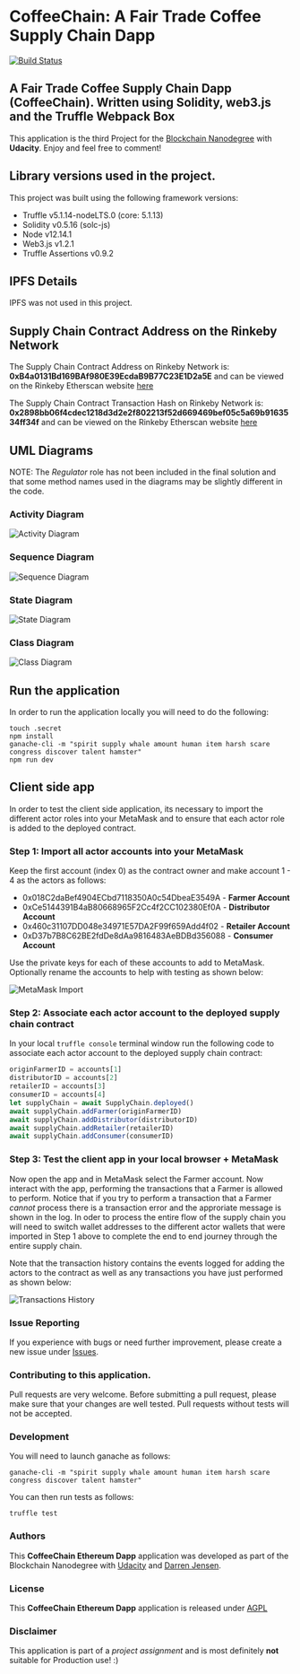 # CoffeeChain: A Fair Trade Coffee Supply Chain Dapp

[![Build Status](https://travis-ci.org/jensendarren/Coffee-Supply-Chain-Dapp.svg?branch=master)](https://travis-ci.org/jensendarren/Coffee-Supply-Chain-Dapp)

## A Fair Trade Coffee Supply Chain Dapp (CoffeeChain). Written using Solidity, web3.js and the Truffle Webpack Box

This application is the third Project for the [Blockchain Nanodegree](https://www.udacity.com/course/blockchain-developer-nanodegree--nd1309) with __Udacity__. Enjoy and feel free to comment!

## Library versions used in the project.

This project was built using the following framework versions:

* Truffle v5.1.14-nodeLTS.0 (core: 5.1.13)
* Solidity v0.5.16 (solc-js)
* Node v12.14.1
* Web3.js v1.2.1
* Truffle Assertions v0.9.2

## IPFS Details

IPFS was not used in this project.

## Supply Chain Contract Address on the Rinkeby Network

The Supply Chain Contract Address on Rinkeby Network is: **0xB4a0131Bd169BAf980E39EcdaB9B77C23E1D2a5E** and can be viewed on the Rinkeby Etherscan website [here](https://rinkeby.etherscan.io/address/0xB4a0131Bd169BAf980E39EcdaB9B77C23E1D2a5E)

The Supply Chain Contract Transaction Hash on Rinkeby Network is: **0x2898bb06f4cdec1218d3d2e2f802213f52d669469bef05c5a69b9163534ff34f** and can be viewed on the Rinkeby Etherscan website  [here](https://rinkeby.etherscan.io/tx/0x2898bb06f4cdec1218d3d2e2f802213f52d669469bef05c5a69b9163534ff34f)

## UML Diagrams

NOTE: The _Regulator_ role has not been included in the final solution and that some method names used in the diagrams may be slightly different in the code.

### Activity Diagram

![Activity Diagram](./uml/Activity%20Diagram.png)

### Sequence Diagram

![Sequence Diagram](./uml/Sequence%20Diagram.png)

### State Diagram

![State Diagram](./uml/State%20Diagram.png)

### Class Diagram

![Class Diagram](./uml/Class%20Diagram.png)

## Run the application

In order to run the application locally you will need to do the following:

```
touch .secret
npm install
ganache-cli -m "spirit supply whale amount human item harsh scare congress discover talent hamster"
npm run dev
```

## Client side app

In order to test the client side application, its necessary to import the different actor roles into your MetaMask and to ensure that each actor role is added to the deployed contract.

### Step 1: Import all actor accounts into your MetaMask

Keep the first account (index 0) as the contract owner and make account 1 - 4 as the actors as follows:

* 0x018C2daBef4904ECbd7118350A0c54DbeaE3549A - **Farmer Account**
* 0xCe5144391B4aB80668965F2Cc4f2CC102380Ef0A - **Distributor Account**
* 0x460c31107DD048e34971E57DA2F99f659Add4f02 - **Retailer Account**
* 0xD37b7B8C62BE2fdDe8dAa9816483AeBDBd356088 - **Consumer Account**

Use the private keys for each of these accounts to add to MetaMask. Optionally rename the accounts to help with testing as shown below:

![MetaMask Import](/img/metamask-accounts.png)

### Step 2: Associate each actor account to the deployed supply chain contract

In your local `truffle console` terminal window run the following code to associate each actor account to the deployed supply chain contract:

```js
originFarmerID = accounts[1]
distributorID = accounts[2]
retailerID = accounts[3]
consumerID = accounts[4]
let supplyChain = await SupplyChain.deployed()
await supplyChain.addFarmer(originFarmerID)
await supplyChain.addDistributor(distributorID)
await supplyChain.addRetailer(retailerID)
await supplyChain.addConsumer(consumerID)
```

### Step 3: Test the client app in your local browser + MetaMask

Now open the app and in MetaMask select the Farmer account. Now interact with the app, performing the transactions that a Farmer is allowed to perform. Notice that if you try to perform a transaction that a Farmer _cannot_ process there is a transaction error and the approriate message is shown in the log. In oder to process the entire flow of the supply chain you will need to switch wallet addresses to the different actor wallets that were imported in Step 1 above to complete the end to end journey through the entire supply chain.

Note that the transaction history contains the events logged for adding the actors to the contract as well as any transactions you have just performed as shown below:

![Transactions History](./img/tx-history.png)

### Issue Reporting

If you experience with bugs or need further improvement, please create a new issue under [Issues](https://github.com/jensendarren/Coffee-Supply-Chain-Dapp/issues).

### Contributing to this application.

Pull requests are very welcome. Before submitting a pull request, please make sure that your changes are well tested. Pull requests without tests will not be accepted.

### Development

You will need to launch ganache as follows:

```
ganache-cli -m "spirit supply whale amount human item harsh scare congress discover talent hamster"
```

You can then run tests as follows:

```
truffle test
```

### Authors

This **CoffeeChain Ethereum Dapp** application was developed as part of the Blockchain Nanodegree with [Udacity](http://www.udacity.com) and [Darren Jensen](http://www.tweetegy.com).

### License

This **CoffeeChain Ethereum Dapp** application is released under [AGPL](http://www.gnu.org/licenses/agpl-3.0-standalone.html)

### Disclaimer

This application is part of a _project assignment_ and is most definitely __not__ suitable for Production use! :)